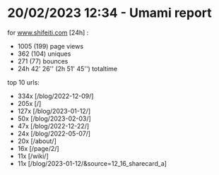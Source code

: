 # 20/02/2023 12:34 - Umami report
for www.shifeiti.com [24h] :

 - 1005 (199) page views
 - 362 (104) uniques
 - 271 (77) bounces
 - 24h 42' 26'' (2h 51' 45'') totaltime


top 10 urls:
 - 334x [/blog/2022-12-09/]
 - 205x [/]
 - 127x [/blog/2023-01-12/]
 - 50x [/blog/2023-02-03/]
 - 47x [/blog/2022-12-22/]
 - 24x [/blog/2022-05-07/]
 - 20x [/about/]
 - 16x [/page/2/]
 - 11x [/wiki/]
 - 11x [/blog/2023-01-12/&source=12_16_sharecard_a]


